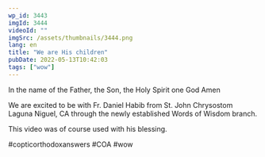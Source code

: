 ```yaml
---
wp_id: 3443
imgId: 3444
videoId: ""
imgSrc: /assets/thumbnails/3444.png
lang: en
title: "We are His children"
pubDate: 2022-05-13T10:42:03
tags: ["wow"]
---
```


<!-- page: 6 -->

<p>In the name of the Father, the Son, the Holy Spirit one God Amen </p>
<p>We are excited to be with Fr. Daniel Habib from St. John Chrysostom Laguna Niguel, CA through the newly established Words of Wisdom branch.</p>
<p>This video was of course used with his blessing. </p>
<p>#copticorthodoxanswers #COA #wow</p>
